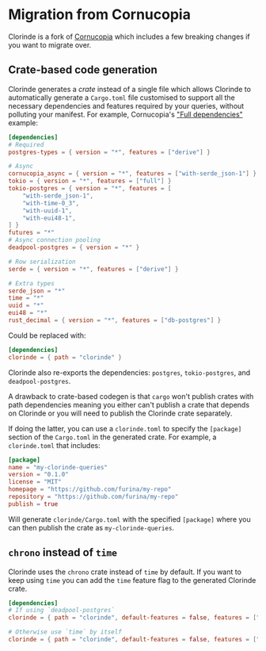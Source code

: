 # Migration from Cornucopia

Clorinde is a fork of [Cornucopia](https://github.com/cornucopia-rs/cornucopia) which includes a few breaking changes if you want to migrate over.

## Crate-based code generation

Clorinde generates a *crate* instead of a single file which allows Clorinde to automatically generate a `Cargo.toml` file customised to support all the necessary dependencies and features required by your queries, without polluting your manifest. For example, Cornucopia's ["Full dependencies"](https://cornucopia-rs.netlify.app/book/introduction/dependencies#full-dependencies) example:

```toml
[dependencies]
# Required
postgres-types = { version = "*", features = ["derive"] }

# Async
cornucopia_async = { version = "*", features = ["with-serde_json-1"] }
tokio = { version = "*", features = ["full"] }
tokio-postgres = { version = "*", features = [
    "with-serde_json-1",
    "with-time-0_3",
    "with-uuid-1",
    "with-eui48-1",
] }
futures = "*"
# Async connection pooling
deadpool-postgres = { version = "*" }

# Row serialization
serde = { version = "*", features = ["derive"] }

# Extra types
serde_json = "*"
time = "*"
uuid = "*"
eui48 = "*"
rust_decimal = { version = "*", features = ["db-postgres"] }
```

Could be replaced with:

```toml
[dependencies]
clorinde = { path = "clorinde" }
```

Clorinde also re-exports the dependencies: `postgres`, `tokio-postgres`, and `deadpool-postgres`.

A drawback to crate-based codegen is that `cargo` won't publish crates with path dependencies meaning you either can't publish a crate that depends on Clorinde or you will need to publish the Clorinde crate separately.

If doing the latter, you can use a `clorinde.toml` to specify the `[package]` section of the `Cargo.toml` in the generated crate. For example, a `clorinde.toml` that includes:

```toml
[package]
name = "my-clorinde-queries"
version = "0.1.0"
license = "MIT"
homepage = "https://github.com/furina/my-repo"
repository = "https://github.com/furina/my-repo"
publish = true
```

Will generate `clorinde/Cargo.toml` with the specified `[package]` where you can then publish the crate as `my-clorinde-queries`.

## `chrono` instead of `time`

Clorinde uses the `chrono` crate instead of `time` by default. If you want to keep using `time` you can add the `time` feature flag to the generated Clorinde crate.

```toml
[dependencies]
# If using `deadpool-postgres`
clorinde = { path = "clorinde", default-features = false, features = ["deadpool", "time"] }

# Otherwise use `time` by itself
clorinde = { path = "clorinde", default-features = false, features = ["time"] }
```

